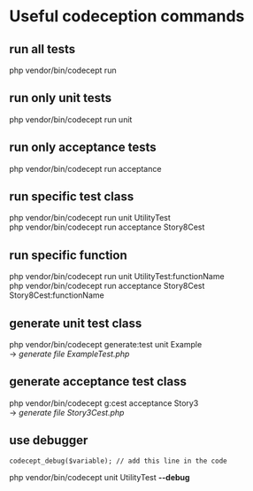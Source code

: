 # Useful codeception commands
## run all tests
php vendor/bin/codecept run

## run only unit tests
php vendor/bin/codecept run unit
## run only acceptance tests
php vendor/bin/codecept run acceptance

## run specific test class
php vendor/bin/codecept run unit UtilityTest  
php vendor/bin/codecept run acceptance Story8Cest

## run specific function
php vendor/bin/codecept run unit UtilityTest:functionName  
php vendor/bin/codecept run acceptance Story8Cest Story8Cest:functionName  

## generate unit test class
php vendor/bin/codecept generate:test unit Example  
-> *generate file ExampleTest.php*
## generate acceptance test class
php vendor/bin/codecept g:cest acceptance Story3  
-> *generate file Story3Cest.php*

## use debugger
```
codecept_debug($variable); // add this line in the code
```
php vendor/bin/codecept unit UtilityTest **--debug**

